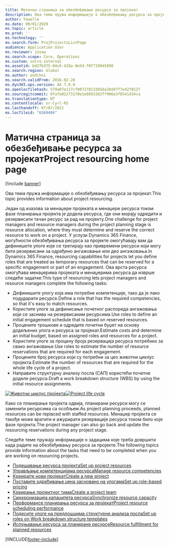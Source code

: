 ```yaml
---
title: Матична страница за обезбеђивање ресурса за пројекат
description: Ова тема пружа информације о обезбеђивању ресурса за пројекат.
author: Yowelle
ms.date: 09/01/2020
ms.topic: article
ms.prod: ''
ms.technology: ''
ms.search.form: ProjProjectsListPage
audience: Application User
ms.reviewer: josaw
ms.search.scope: Core, Operations
ms.custom: intro-internal
ms.assetid: bd2fb375-84c6-428a-8e54-f0f719045898
ms.search.region: Global
ms.author: andchoi
ms.search.validFrom: 2016-02-28
ms.dyn365.ops.version: AX 7.0.0
ms.openlocfilehash: 579a07e117cf00727813385da28d47f7e42f0127
ms.sourcegitcommit: 0fafe022731f0e1e8693382ff906e3f8541d34ca
ms.translationtype: HT
ms.contentlocale: sr-Cyrl-RS
ms.lasthandoff: 07/07/2021
ms.locfileid: "6369484"
---
```

# <a name="project-resourcing-home-page"></a><span data-ttu-id="5616f-103">Матична страница за обезбеђивање ресурса за пројекат</span><span class="sxs-lookup"><span data-stu-id="5616f-103">Project resourcing home page</span></span>

[!include [banner](../includes/banner.md)]

<span data-ttu-id="5616f-104">Ова тема пружа информације о обезбеђивању ресурса за пројекат.</span><span class="sxs-lookup"><span data-stu-id="5616f-104">This topic provides information about project resourcing.</span></span>

<span data-ttu-id="5616f-105">Један од изазова за менаџере пројеката и менаџере ресурса током фазе планирања пројекта је додела ресурса, где они морају одредити и резервисати тачан ресурс за рад на пројекту.</span><span class="sxs-lookup"><span data-stu-id="5616f-105">One challenge for project managers and resource managers during the project planning stage is resource allocation, where they must determine and reserve the correct resource to work on a project.</span></span> <span data-ttu-id="5616f-106">У услузи Dynamics 365 Finance, могућности обезбеђивања ресурса за пројекте омогућавају вам да дефинишете улоге које се третирају као привремени ресурси који могу бити резервисани за одређено ангажовање или део ангажовања.</span><span class="sxs-lookup"><span data-stu-id="5616f-106">In Dynamics 365 Finance, resourcing capabilities for projects let you define roles that are treated as temporary resources that can be reserved for a specific engagement or part of an engagement.</span></span> <span data-ttu-id="5616f-107">Ова врста ресурса омогућава менаџерима пројеката и менаџерима ресурса да изврше следеће задатке:</span><span class="sxs-lookup"><span data-stu-id="5616f-107">This type of resourcing lets project managers and resource managers complete the following tasks:</span></span>

- <span data-ttu-id="5616f-108">Дефинишите улогу која има потребне компетенције, тако да је лако подударати ресурсе.</span><span class="sxs-lookup"><span data-stu-id="5616f-108">Define a role that has the required competencies, so that it's easy to match resources.</span></span>
- <span data-ttu-id="5616f-109">Користите улоге за дефинисање почетног распореда ангажовања који се заснива на резервисаним ресурсима.</span><span class="sxs-lookup"><span data-stu-id="5616f-109">Use roles to define an initial engagement schedule that is based on reserved resources.</span></span>
- <span data-ttu-id="5616f-110">Процените трошкове и одредите почетни буџет на основу додељених улога и ресурса за пројекат.</span><span class="sxs-lookup"><span data-stu-id="5616f-110">Estimate costs and determine an initial budget, based on assigned roles and resources for a project.</span></span>
- <span data-ttu-id="5616f-111">Користите улоге за процену броја резервација ресурса потребних за свако ангажовање.</span><span class="sxs-lookup"><span data-stu-id="5616f-111">Use roles to estimate the number of resource reservations that are required for each engagement.</span></span>
- <span data-ttu-id="5616f-112">Процените број ресурса који су потребни за цео животни циклус пројекта.</span><span class="sxs-lookup"><span data-stu-id="5616f-112">Estimate the number of resources that are required for the whole life cycle of a project.</span></span>
- <span data-ttu-id="5616f-113">Направите структурну анализу посла (САП) користећи почетне доделе ресурса.</span><span class="sxs-lookup"><span data-stu-id="5616f-113">Draft a work breakdown structure (WBS) by using the initial resource assignments.</span></span>

<span data-ttu-id="5616f-114">[![Животни циклус пројекта](./media/projectresourcing02-1024x812.jpg)](./media/projectresourcing02.jpg)</span><span class="sxs-lookup"><span data-stu-id="5616f-114">[![Project life cycle](./media/projectresourcing02-1024x812.jpg)](./media/projectresourcing02.jpg)</span></span>

<span data-ttu-id="5616f-115">Како се планирање пројекта одвија, планирани ресурси могу се заменити ресурсима са особљем.</span><span class="sxs-lookup"><span data-stu-id="5616f-115">As project planning proceeds, planned resources can be replaced with staffed resources.</span></span> <span data-ttu-id="5616f-116">Менаџер пројекта се такође може вратити и ажурирати резервације ресурса током било које фазе пројекта.</span><span class="sxs-lookup"><span data-stu-id="5616f-116">The project manager can also go back and update the resourcing reservations during any project stage.</span></span>

<span data-ttu-id="5616f-117">Следеће теме пружају информације о задацима које треба довршити када радите на обезбеђивању ресурса за пројекте.</span><span class="sxs-lookup"><span data-stu-id="5616f-117">The following topics provide information about the tasks that need to be completed when you are working on resourcing projects.</span></span>

- [<span data-ttu-id="5616f-118">Подешавање ресурса пројекта</span><span class="sxs-lookup"><span data-stu-id="5616f-118">Set up project resources</span></span>](set-up-project-resources.md)
- [<span data-ttu-id="5616f-119">Управљање компетенцијама ресурса</span><span class="sxs-lookup"><span data-stu-id="5616f-119">Manage resource competencies</span></span>](manage-resource-competencies.md)
- [<span data-ttu-id="5616f-120">Креирајте нови пројекат</span><span class="sxs-lookup"><span data-stu-id="5616f-120">Create a new project</span></span>](create-new-project.md)
- [<span data-ttu-id="5616f-121">Поставите одређивање цена засновано на улогама</span><span class="sxs-lookup"><span data-stu-id="5616f-121">Set up role-based pricing</span></span>](set-up-role-based-pricing.md)
- [<span data-ttu-id="5616f-122">Креирање пројектног тима</span><span class="sxs-lookup"><span data-stu-id="5616f-122">Create a project team</span></span>](create-project-team.md)
- [<span data-ttu-id="5616f-123">Синхронизација капацитета ресурса</span><span class="sxs-lookup"><span data-stu-id="5616f-123">Synchronize resource capacity</span></span>](synchronize-resource-capacity.md)
- [<span data-ttu-id="5616f-124">Перформансе планирања ресурса за пројекат</span><span class="sxs-lookup"><span data-stu-id="5616f-124">Project resource scheduling performance</span></span>](project-scheduling-performance.md)
- [<span data-ttu-id="5616f-125">Подесите улоге на предлошцима структурне анализа посла</span><span class="sxs-lookup"><span data-stu-id="5616f-125">Set up roles on Work breakdown structure templates</span></span>](set-up-roles-wbs-template.md)
- [<span data-ttu-id="5616f-126">Испуњавање ресурса за планиране ресурсе</span><span class="sxs-lookup"><span data-stu-id="5616f-126">Resource fulfillment for planned resources</span></span>](resource-fulfillment-planned-resources.md)


[!INCLUDE[footer-include](../includes/footer-banner.md)]